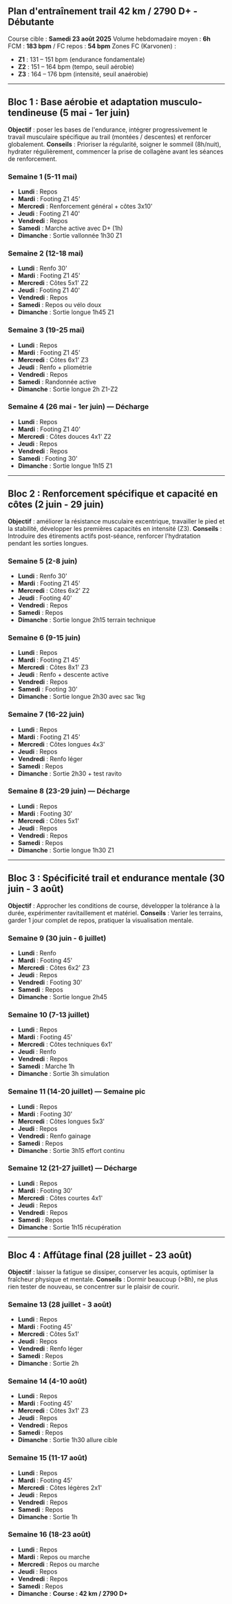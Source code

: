 ## Plan d'entraînement trail 42 km / 2790 D+ - Débutante

Course cible : **Samedi 23 août 2025**
Volume hebdomadaire moyen : **6h**
FCM : **183 bpm** / FC repos : **54 bpm**
Zones FC (Karvonen) :

* **Z1** : 131 – 151 bpm (endurance fondamentale)
* **Z2** : 151 – 164 bpm (tempo, seuil aérobie)
* **Z3** : 164 – 176 bpm (intensité, seuil anaérobie)

---

## Bloc 1 : Base aérobie et adaptation musculo-tendineuse (5 mai - 1er juin)

**Objectif** : poser les bases de l'endurance, intégrer progressivement le travail musculaire spécifique au trail (montées / descentes) et renforcer globalement.
**Conseils** : Prioriser la régularité, soigner le sommeil (8h/nuit), hydrater régulièrement, commencer la prise de collagène avant les séances de renforcement.

### Semaine 1 (5-11 mai)

* **Lundi** : Repos
* **Mardi** : Footing Z1 45'
* **Mercredi** : Renforcement général + côtes 3x10'
* **Jeudi** : Footing Z1 40'
* **Vendredi** : Repos
* **Samedi** : Marche active avec D+ (1h)
* **Dimanche** : Sortie vallonnée 1h30 Z1

### Semaine 2 (12-18 mai)

* **Lundi** : Renfo 30'
* **Mardi** : Footing Z1 45'
* **Mercredi** : Côtes 5x1' Z2
* **Jeudi** : Footing Z1 40'
* **Vendredi** : Repos
* **Samedi** : Repos ou vélo doux
* **Dimanche** : Sortie longue 1h45 Z1

### Semaine 3 (19-25 mai)

* **Lundi** : Repos
* **Mardi** : Footing Z1 45'
* **Mercredi** : Côtes 6x1' Z3
* **Jeudi** : Renfo + pliométrie
* **Vendredi** : Repos
* **Samedi** : Randonnée active
* **Dimanche** : Sortie longue 2h Z1-Z2

### Semaine 4 (26 mai - 1er juin) — Décharge

* **Lundi** : Repos
* **Mardi** : Footing Z1 40'
* **Mercredi** : Côtes douces 4x1' Z2
* **Jeudi** : Repos
* **Vendredi** : Repos
* **Samedi** : Footing 30'
* **Dimanche** : Sortie longue 1h15 Z1

---

## Bloc 2 : Renforcement spécifique et capacité en côtes (2 juin - 29 juin)

**Objectif** : améliorer la résistance musculaire excentrique, travailler le pied et la stabilité, développer les premières capacités en intensité (Z3).
**Conseils** : Introduire des étirements actifs post-séance, renforcer l'hydratation pendant les sorties longues.

### Semaine 5 (2-8 juin)

* **Lundi** : Renfo 30'
* **Mardi** : Footing Z1 45'
* **Mercredi** : Côtes 6x2' Z2
* **Jeudi** : Footing 40'
* **Vendredi** : Repos
* **Samedi** : Repos
* **Dimanche** : Sortie longue 2h15 terrain technique

### Semaine 6 (9-15 juin)

* **Lundi** : Repos
* **Mardi** : Footing Z1 45'
* **Mercredi** : Côtes 8x1' Z3
* **Jeudi** : Renfo + descente active
* **Vendredi** : Repos
* **Samedi** : Footing 30'
* **Dimanche** : Sortie longue 2h30 avec sac 1kg

### Semaine 7 (16-22 juin)

* **Lundi** : Repos
* **Mardi** : Footing Z1 45'
* **Mercredi** : Côtes longues 4x3'
* **Jeudi** : Repos
* **Vendredi** : Renfo léger
* **Samedi** : Repos
* **Dimanche** : Sortie 2h30 + test ravito

### Semaine 8 (23-29 juin) — Décharge

* **Lundi** : Repos
* **Mardi** : Footing 30'
* **Mercredi** : Côtes 5x1'
* **Jeudi** : Repos
* **Vendredi** : Repos
* **Samedi** : Repos
* **Dimanche** : Sortie longue 1h30 Z1

---

## Bloc 3 : Spécificité trail et endurance mentale (30 juin - 3 août)

**Objectif** : Approcher les conditions de course, développer la tolérance à la durée, expérimenter ravitaillement et matériel.
**Conseils** : Varier les terrains, garder 1 jour complet de repos, pratiquer la visualisation mentale.

### Semaine 9 (30 juin - 6 juillet)

* **Lundi** : Renfo
* **Mardi** : Footing 45'
* **Mercredi** : Côtes 6x2' Z3
* **Jeudi** : Repos
* **Vendredi** : Footing 30'
* **Samedi** : Repos
* **Dimanche** : Sortie longue 2h45

### Semaine 10 (7-13 juillet)

* **Lundi** : Repos
* **Mardi** : Footing 45'
* **Mercredi** : Côtes techniques 6x1'
* **Jeudi** : Renfo
* **Vendredi** : Repos
* **Samedi** : Marche 1h
* **Dimanche** : Sortie 3h simulation

### Semaine 11 (14-20 juillet) — Semaine pic

* **Lundi** : Repos
* **Mardi** : Footing 30'
* **Mercredi** : Côtes longues 5x3'
* **Jeudi** : Repos
* **Vendredi** : Renfo gainage
* **Samedi** : Repos
* **Dimanche** : Sortie 3h15 effort continu

### Semaine 12 (21-27 juillet) — Décharge

* **Lundi** : Repos
* **Mardi** : Footing 30'
* **Mercredi** : Côtes courtes 4x1'
* **Jeudi** : Repos
* **Vendredi** : Repos
* **Samedi** : Repos
* **Dimanche** : Sortie 1h15 récupération

---

## Bloc 4 : Affûtage final (28 juillet - 23 août)

**Objectif** : laisser la fatigue se dissiper, conserver les acquis, optimiser la fraîcheur physique et mentale.
**Conseils** : Dormir beaucoup (>8h), ne plus rien tester de nouveau, se concentrer sur le plaisir de courir.

### Semaine 13 (28 juillet - 3 août)

* **Lundi** : Repos
* **Mardi** : Footing 45'
* **Mercredi** : Côtes 5x1'
* **Jeudi** : Repos
* **Vendredi** : Renfo léger
* **Samedi** : Repos
* **Dimanche** : Sortie 2h

### Semaine 14 (4-10 août)

* **Lundi** : Repos
* **Mardi** : Footing 45'
* **Mercredi** : Côtes 3x1' Z3
* **Jeudi** : Repos
* **Vendredi** : Repos
* **Samedi** : Repos
* **Dimanche** : Sortie 1h30 allure cible

### Semaine 15 (11-17 août)

* **Lundi** : Repos
* **Mardi** : Footing 45'
* **Mercredi** : Côtes légères 2x1'
* **Jeudi** : Repos
* **Vendredi** : Repos
* **Samedi** : Repos
* **Dimanche** : Sortie 1h

### Semaine 16 (18-23 août)

* **Lundi** : Repos
* **Mardi** : Repos ou marche
* **Mercredi** : Repos ou marche
* **Jeudi** : Repos
* **Vendredi** : Repos
* **Samedi** : Repos
* **Dimanche** : **Course : 42 km / 2790 D+**

